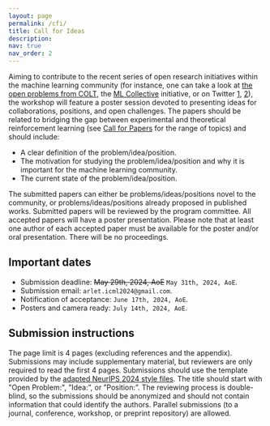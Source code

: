 ```yaml
---
layout: page
permalink: /cfi/
title: Call for Ideas
description:
nav: true
nav_order: 2
---
```


Aiming to contribute to the recent series of open research initiatives within the machine learning community (for instance, one can take a look at [the open problems from COLT](https://learningtheory.org/colt2023/cfp.html#openproblems), the [ML Collective](https://mlcollective.org/) initiative, or on Twitter [1](https://x.com/BlancheMinerva/status/1741855005601141091), [2](https://x.com/ziv_ravid/status/1780297953782984953)), the workshop will feature a poster session devoted to presenting ideas for collaborations, positions, and open challenges. The papers should be related to bridging the gap between experimental and theoretical reinforcement learning (see [Call for Papers](/cfp) for the range of topics) and should include:
- A clear definition of the problem/idea/position.
- The motivation for studying the problem/idea/position and why it is important for the machine learning community.
- The current state of the problem/idea/position.

The submitted papers can either be problems/ideas/positions novel to the community, or problems/ideas/positions already proposed in published works. Submitted papers will be reviewed by the program committee. All accepted papers will have a poster presentation. Please note that at least one author of each accepted paper must be available for the poster and/or oral presentation. There will be no proceedings.

<h2>Important dates</h2>

- Submission deadline: ~~May 29th, 2024, AoE~~ ``May 31th, 2024, AoE``.
- Submission email: ``arlet.icml2024@gmail.com``.
- Notification of acceptance: ``June 17th, 2024, AoE``.
- Posters and camera ready: ``July 14th, 2024, AoE``.

<h2>Submission instructions</h2>

The page limit is 4 pages (excluding references and the appendix). Submissions may include supplementary material, but reviewers are only required to read the first 4 pages. Submissions should use the template provided by the [adapted NeurIPS 2024 style files](/assets/files/arlet2024_style.zip). The title should start with "Open Problem:", ”Idea:”, or ”Position:”. The reviewing process is double-blind, so the submissions should be anonymized and should not contain information that could identify the authors. Parallel submissions (to a journal, conference, workshop, or preprint repository) are allowed.
